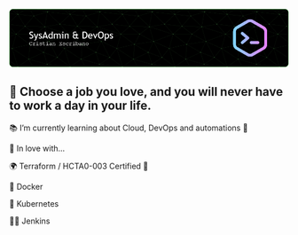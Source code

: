 ![Header](./header-image.png)
## 🖖 Choose a job you love, and you will never have to work a day in your life.

📚 I’m currently learning about Cloud, DevOps and automations 🔭

💚 In love with...

🌍 Terraform / HCTA0-003 Certified 🏅

🐳 Docker

🚢 Kubernetes

🕵️‍♂️ Jenkins

<!--
**ced-labs/ced-labs** is a ✨ _special_ ✨ repository because its `README.md` (this file) appears on your GitHub profile.

Here are some ideas to get you started:


-->
